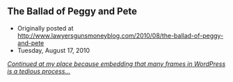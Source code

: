 ## The Ballad of Peggy and Pete

 * Originally posted at http://www.lawyersgunsmoneyblog.com/2010/08/the-ballad-of-peggy-and-pete
 * Tuesday, August 17, 2010

[_Continued at my place because embedding that many frames in WordPress is a tedious process..._](http://acephalous.typepad.com/acephalous/2010/08/the-fourth-season-of-mad-men-has-been-maligned-in-some-corners-because-it-merely-continues-to-be-superb-such-are-the-burdens.html#more)